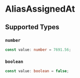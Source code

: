 # AliasAssignedAt


## Supported Types

### `number`

```typescript
const value: number = 7691.56;
```

### `boolean`

```typescript
const value: boolean = false;
```


